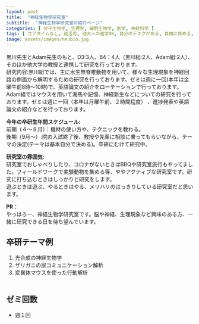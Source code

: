 ```yaml
---
layout: post
title:  "神経生物学研究室"
subtitle:  "神経生物学研究室の紹介ページ"
categories: [ 分子生物学, 生理学, 細胞生物学, 医学, 神経科学 ]
tags: [ コアタイムなし, 就活可, 他大への進学OK, 自分のデスクがある, 自由に休める, 研究テーマを自分で決める, イベントあり ]
image: assets/images/neubio.jpg
---
```


黒川先生とAdam先生のもと、D3:3人、B4：4人（黒川組:2人、Adam組:2人）、そのほか他大学の教授と連携して研究を行っております。  
研究内容:黒川組では、主に水生無脊椎動物を用いて、様々な生理現象を神経回路の側面から解明するための研究を行っております。ゼミは週に一回(本年は金曜午前8時〜10時)で、英語論文の紹介をローテーションで行っております。  
Adam組ではマウスを用いて海馬や記憶、神経新生などについての研究を行っております。ゼミは週に一回（本年は月曜午前、２時間程度）  、進捗発表や英語論文の紹介などを行っております。
  
**今年の卒研生年間スケジュール:**  
前期（４～８月）：機材の使い方や、テクニックを教わる。  
後期（9月～）:院の入試終了後、教授や先輩に相談に乗ってもらいながら、テーマの決定(テーマは基本自分で決める)。卒研にむけて研究中。  
  
**研究室の雰囲気:**  
研究室でおしゃべりしたり、コロナがないときはBBQや研究室旅行もやってました。フィールドワークで実験動物を集める等、ややアクティブな研究室です。研究に打ち込むときはしっかりと研究をします。  
遊ぶときは遊ぶ、やるときはやる、メリハリのはっきりしている研究室だと思います。   
  
**PR：**  
やっはろー、神経生物学研究室です。脳や神経、生理現象など興味のある方、一緒に研究できる日を待ち望んでいます。  

## 卒研テーマ例
1. 光合成の神経生物学
2. ザリガニの尿コミュニケーション解析
3. 変異体マウスを使った行動解析
<br /><br />

## ゼミ回数
- 週１回
<br /><br />